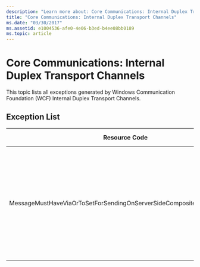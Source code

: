 ```yaml
---
description: "Learn more about: Core Communications: Internal Duplex Transport Channels"
title: "Core Communications: Internal Duplex Transport Channels"
ms.date: "03/30/2017"
ms.assetid: e1004536-afe0-4e06-b3ed-b4ee08bb0189
ms.topic: article
---
```

# Core Communications: Internal Duplex Transport Channels

This topic lists all exceptions generated by Windows Communication Foundation (WCF) Internal Duplex Transport Channels.  
  
## Exception List  
  
|Resource Code|Resource String|  
|-------------------|---------------------|  
|MessageMustHaveViaOrToSetForSendingOnServerSideCompositeDuplexChannels|To send a message on server composite duplex channels, the message must have either the 'Via' property or the 'To' header set.|
